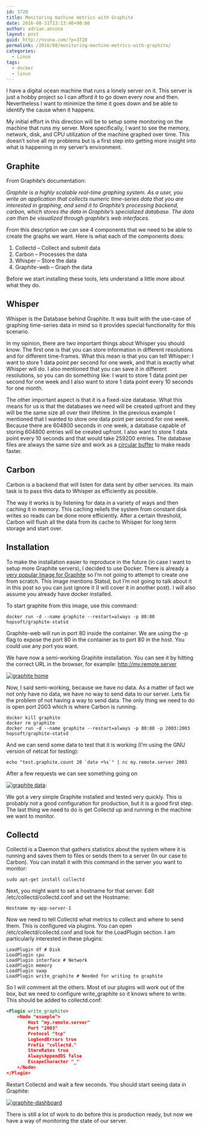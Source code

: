 ```yaml
---
id: 3720
title: Monitoring machine metrics with Graphite
date: 2016-08-31T13:13:46+00:00
author: adrian.ancona
layout: post
guid: http://ncona.com/?p=3720
permalink: /2016/08/monitoring-machine-metrics-with-graphite/
categories:
  - Linux
tags:
  - docker
  - linux
---
```

I have a digital ocean machine that runs a lonely server on it. This server is just a hobby project so I can afford it to go down every now and then. Nevertheless I want to minimize the time it goes down and be able to identify the cause when it happens.

My initial effort in this direction will be to setup some monitoring on the machine that runs my server. More specifically, I want to see the memory, network, disk, and CPU utilization of the machine graphed over time. This doesn&#8217;t solve all my problems but is a first step into getting more insight into what is happening in my server&#8217;s environment.

<!--more-->

## Graphite

From Graphite&#8217;s documentation:

_Graphite is a highly scalable real-time graphing system. As a user, you write an application that collects numeric time-series data that you are interested in graphing, and send it to Graphite&#8217;s processing backend, carbon, which stores the data in Graphite&#8217;s specialized database. The data can then be visualized through graphite&#8217;s web interfaces._

From this description we can see 4 components that we need to be able to create the graphs we want. Here is what each of the components does:

  1. Collectd &#8211; Collect and submit data
  2. Carbon &#8211; Processes the data
  3. Whisper &#8211; Store the data
  4. Graphite-web &#8211; Graph the data

Before we start installing these tools, lets understand a little more about what they do.

## Whisper

Whisper is the Database behind Graphite. It was built with the use-case of graphing time-series data in mind so it provides special functionality for this scenario.

In my opinion, there are two important things about Whisper you should know. The first one is that you can store information in different resolutions and for different time-frames. What this mean is that you can tell Whisper: I want to store 1 data point per second for one week, and that is exactly what Whisper will do. I also mentioned that you can save it in different resolutions, so you can do something like: I want to store 1 data point per second for one week and I also want to store 1 data point every 10 seconds for one month.

The other important aspect is that it is a fixed-size database. What this means for us is that the databases we need will be created upfront and they will be the same size all over their lifetime. In the previous example I mentioned that I wanted to store one data point per second for one week. Because there are 604800 seconds in one week, a database capable of storing 604800 entries will be created upfront. I also want to store 1 data point every 10 seconds and that would take 259200 entries. The database files are always the same size and work as a [circular buffer](https://en.wikipedia.org/wiki/Circular_buffer) to make reads faster.

## Carbon

Carbon is a backend that will listen for data sent by other services. Its main task is to pass this data to Whisper as efficiently as possible.

The way it works is by listening for data in a variety of ways and then caching it in memory. This caching reliefs the system from constant disk writes so reads can be done more efficiently. After a certain threshold, Carbon will flush all the data from its cache to Whisper for long term storage and start over.

## Installation

To make the installation easier to reproduce in the future (in case I want to setup more Graphite servers), I decided to use Docker. There is already a [very popular Image for Graphite](https://hub.docker.com/r/hopsoft/graphite-statsd/) so I&#8217;m not going to attempt to create one from scratch. This image mentions Statsd, but I&#8217;m not going to talk about it in this post so you can just ignore it (I will cover it in another post). I will also assume you already have docker installed.

To start graphite from this image, use this command:

```
docker run -d --name graphite --restart=always -p 80:80 hopsoft/graphite-statsd
```

Graphite-web will run in port 80 inside the container. We are using the -p flag to expose the port 80 in the container as to port 80 in the host. You could use any port you want.

We have now a semi-working Graphite installation. You can see it by hitting the correct URL in the browser, for example: http://my.remote.server

[<img src="/images/posts/graphite-home.png" alt="graphite home" />](/images/posts/graphite-home.png)

Now, I said semi-working, because we have no data. As a matter of fact we not only have no data, we have no way to send data to our server. Lets fix the problem of not having a way to send data. The only thing we need to do is open port 2003 which is where Carbon is running.

```
docker kill graphite
docker rm graphite
docker run -d --name graphite --restart=always -p 80:80 -p 2003:2003 hopsoft/graphite-statsd
```

And we can send some data to test that it is working (I&#8217;m using the GNU version of netcat for testing):

```
echo "test.graphite.count 20 `date +%s`" | nc my.remote.server 2003
```

After a few requests we can see something going on

[<img src="/images/posts/graphite-data.png" alt="graphite data" />](/images/posts/graphite-data.png):

We got a very simple Graphite installed and tested very quickly. This is probably not a good configuration for production, but it is a good first step. The last thing we need to do is get Collectd up and running in the machine we want to monitor.

## Collectd

Collectd is a Daemon that gathers statistics about the system where it is running and saves them to files or sends them to a server (In our case to Carbon). You can install it with this command in the server you want to monitor:

```
sudo apt-get install collectd
```

Next, you might want to set a hostname for that server. Edit /etc/collectd/collectd.conf and set the Hostname:

```
Hostname my-app-server-1
```

Now we need to tell Collectd what metrics to collect and where to send them. This is configured via plugins. You can open /etc/collectd/collectd.conf and look for the LoadPlugin section. I am particularly interested in these plugins:

```
LoadPlugin df # Disk
LoadPlugin cpu
LoadPlugin interface # Network
LoadPlugin memory
LoadPlugin swap
LoadPlugin write_graphite # Needed for writing to graphite
```

So I will comment all the others. Most of our plugins will work out of the box, but we need to configure write_graphite so it knows where to write. This should be added to collectd.conf:

```xml
<Plugin write_graphite>
    <Node "example">
        Host "my.remote.server"
        Port "2003"
        Protocol "tcp"
        LogSendErrors true
        Prefix "collectd."
        StoreRates true
        AlwaysAppendDS false
        EscapeCharacter "_"
    </Node>
</Plugin>
```

Restart Collectd and wait a few seconds. You should start seeing data in Graphite:

[<img src="/images/posts/graphite-dashboard.png" alt="graphite-dashboard" />](/images/posts/graphite-dashboard.png)

There is still a lot of work to do before this is production ready, but now we have a way of monitoring the state of our server.
